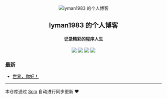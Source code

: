 <p align="center"><img alt="lyman1983 的个人博客" src="https://static.b3log.org/images/brand/solo-32.png"></p><h2 align="center">
lyman1983 的个人博客
</h2>

<h4 align="center">记录精彩的程序人生</h4>
<p align="center"><a title="lyman1983 的个人博客" target="_blank" href="https://github.com/lyman1983/solo-blog"><img src="https://img.shields.io/github/last-commit/lyman1983/solo-blog.svg?style=flat-square&color=FF9900"></a>
<a title="GitHub repo size in bytes" target="_blank" href="https://github.com/lyman1983/solo-blog"><img src="https://img.shields.io/github/repo-size/lyman1983/solo-blog.svg?style=flat-square"></a>
<a title="Solo Version" target="_blank" href="https://github.com/b3log/solo/releases"><img src="https://img.shields.io/badge/solo-3.6.4-f1e05a.svg?style=flat-square&color=blueviolet"></a>
<a title="Hits" target="_blank" href="https://github.com/b3log/hits"><img src="https://hits.b3log.org/lyman1983/solo-blog.svg"></a></p>

### 最新

* [世界，你好！](http://blog.lyuzb.com/hello-solo)



---

本仓库通过 [Solo](https://github.com/b3log/solo) 自动进行同步更新 ❤️ 